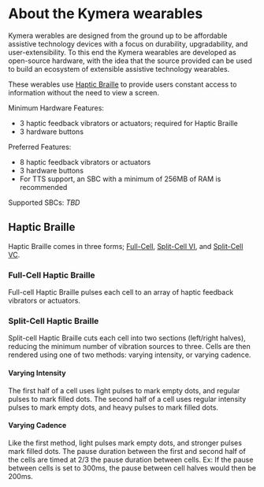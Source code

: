 # About the Kymera wearables

Kymera werables are designed from the ground up to be affordable assistive
technology devices with a focus on durability, upgradability, and
user-extensibility.  To this end the Kymera wearables are developed as
open-source hardware, with the idea that the source provided can be used to
build an ecosystem of extensible assistive technology wearables.

These werables use [Haptic Braille](#haptic-braille) to provide users constant
access to information without the need to view a screen.


Minimum Hardware Features:
- 3 haptic feedback vibrators or actuators; required for Haptic Braille
- 3 hardware buttons

Preferred Features:
- 8 haptic feedback vibrators or actuators
- 3 hardware buttons
- For TTS support, an SBC with a minimum of 256MB of RAM is recommended

Supported SBCs:
_TBD_
<!--
- OMEGA2+
- Pi Zero W
- Banana Pi BPI-M2 Zero
-->


## Haptic Braille
Haptic Braille comes in three forms; [Full-Cell](#full-cell-haptic-braille),
[Split-Cell VI](#varying-intensity), and [Split-Cell VC](#varying-cadence).

### Full-Cell Haptic Braille
Full-cell Haptic Braille pulses each cell to an array of haptic feedback
vibrators or actuators.

### Split-Cell Haptic Braille
Split-cell Haptic Braille cuts each cell into two sections (left/right halves),
reducing the minimum number of vibration sources to three.  Cells are then
rendered using one of two methods: varying intensity, or varying cadence.

#### Varying Intensity
The first half of a cell uses light pulses to mark empty
dots, and regular pulses to mark filled dots.  The second half of a cell uses
regular intensity pulses to mark empty dots, and heavy pulses to mark filled
dots.

#### Varying Cadence
Like the first method, light pulses mark empty dots, and
stronger pulses mark filled dots.  The pause duration between the first and
second half of the cells are timed at 2/3 the pause duration between cells.
Ex: If the pause between cells is set to 300ms, the pause between cell halves
would then be 200ms.
